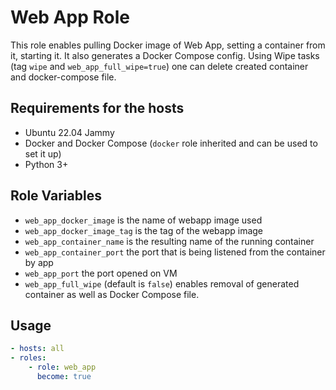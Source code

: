 # Web App Role

This role enables pulling Docker image of Web App, setting a container
from it, starting it. It also generates a Docker Compose config.
Using Wipe tasks (tag `wipe` and `web_app_full_wipe=true`) one
can delete created container and docker-compose file.

## Requirements for the hosts

- Ubuntu 22.04 Jammy
- Docker and Docker Compose (`docker` role inherited and can be used to set it up)
- Python 3+

## Role Variables

- `web_app_docker_image` is the name of webapp image used
- `web_app_docker_image_tag` is the tag of the webapp image
- `web_app_container_name` is the resulting name of the running container
- `web_app_container_port` the port that is being listened from the container by app 
- `web_app_port` the port opened on VM
- `web_app_full_wipe` (default is `false`) enables removal of generated container as well as Docker Compose file.

## Usage

```yaml
- hosts: all
- roles:
    - role: web_app 
      become: true
```
